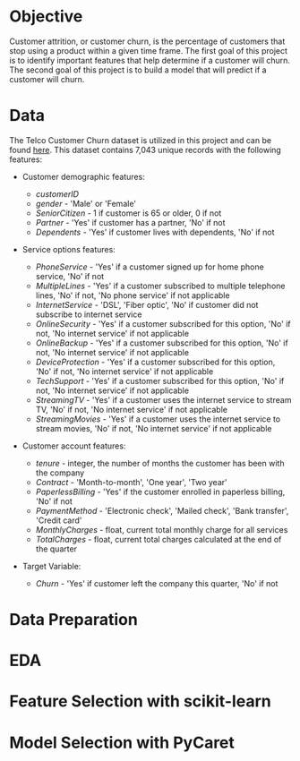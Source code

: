 # Objective
Customer attrition, or customer churn, is the percentage of customers that stop using a product within a given time frame. The first goal of this project is to identify important features that help determine if a customer will churn. The second goal of this project is to build a model that will predict if a customer will churn. 

# Data
The Telco Customer Churn dataset is utilized in this project and can be found [here](https://www.kaggle.com/blastchar/telco-customer-churn). This dataset contains 7,043 unique records with the following features:
* Customer demographic features:
  * _customerID_
  * _gender_ - 'Male' or 'Female'
  * _SeniorCitizen_ - 1 if customer is 65 or older, 0 if not
  * _Partner_ - 'Yes' if customer has a partner, 'No' if not
  * _Dependents_ - 'Yes' if customer lives with dependents, 'No' if not
  
* Service options features:
  * _PhoneService_ - 'Yes' if a customer signed up for home phone service, 'No' if not
  * _MultipleLines_ - 'Yes' if a customer subscribed to multiple telephone lines, 'No' if not, 'No phone service' if not applicable
  * _InternetService_ - 'DSL', 'Fiber optic', 'No' if customer did not subscribe to internet service
  * _OnlineSecurity_ - 'Yes' if a customer subscribed for this option, 'No' if not, 'No internet service' if not applicable
  * _OnlineBackup_ - 'Yes' if a customer subscribed for this option, 'No' if not, 'No internet service' if not applicable
  * _DeviceProtection_ - 'Yes' if a customer subscribed for this option, 'No' if not, 'No internet service' if not applicable
  * _TechSupport_ - 'Yes' if a customer subscribed for this option, 'No' if not, 'No internet service' if not applicable
  * _StreamingTV_ - 'Yes' if a customer uses the internet service to stream TV, 'No' if not, 'No internet service' if not applicable
  * _StreamingMovies_ - 'Yes' if a customer uses the internet service to stream movies, 'No' if not, 'No internet service' if not applicable

* Customer account features:
  * _tenure_ - integer, the number of months the customer has been with the company
  * _Contract_ - 'Month-to-month', 'One year', 'Two year'
  * _PaperlessBilling_ - 'Yes' if the customer enrolled in paperless billing, 'No' if not
  * _PaymentMethod_ - 'Electronic check', 'Mailed check', 'Bank transfer', 'Credit card'
  * _MonthlyCharges_ - float, current total monthly charge for all services
  * _TotalCharges_ - float, current total charges calculated at the end of the quarter

* Target Variable:
  * _Churn_ - 'Yes' if customer left the company this quarter, 'No' if not

# Data Preparation

# EDA

# Feature Selection with scikit-learn

# Model Selection with PyCaret
